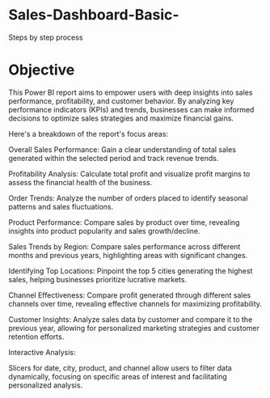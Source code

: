 # Sales-Dashboard-Basic-
Steps by step process 

# Objective
This Power BI report aims to empower users with deep insights into sales performance, profitability, and customer behavior. By analyzing key performance indicators (KPIs) and trends, businesses can make informed decisions to optimize sales strategies and maximize financial gains.

Here's a breakdown of the report's focus areas:

Overall Sales Performance: Gain a clear understanding of total sales generated within the selected period and track revenue trends.

Profitability Analysis: Calculate total profit and visualize profit margins to assess the financial health of the business.

Order Trends: Analyze the number of orders placed to identify seasonal patterns and sales fluctuations.

Product Performance: Compare sales by product over time, revealing insights into product popularity and sales growth/decline.

Sales Trends by Region: Compare sales performance across different months and previous years, highlighting areas with significant changes.

Identifying Top Locations: Pinpoint the top 5 cities generating the highest sales, helping businesses prioritize lucrative markets.

Channel Effectiveness: Compare profit generated through different sales channels over time, revealing effective channels for maximizing profitability.

Customer Insights: Analyze sales data by customer and compare it to the previous year, allowing for personalized marketing strategies and customer retention efforts.

Interactive Analysis:

Slicers for date, city, product, and channel allow users to filter data dynamically, focusing on specific areas of interest and facilitating personalized analysis.
